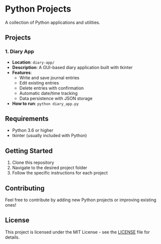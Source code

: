 # Python Projects

A collection of Python applications and utilities.

## Projects

### 1. Diary App
- **Location**: `diary-app/`
- **Description**: A GUI-based diary application built with tkinter
- **Features**: 
  - Write and save journal entries
  - Edit existing entries
  - Delete entries with confirmation
  - Automatic date/time tracking
  - Data persistence with JSON storage
- **How to run**: `python diary_app.py`

## Requirements
- Python 3.6 or higher
- tkinter (usually included with Python)

## Getting Started
1. Clone this repository
2. Navigate to the desired project folder
3. Follow the specific instructions for each project

## Contributing
Feel free to contribute by adding new Python projects or improving existing ones!

## License
This project is licensed under the MIT License - see the [LICENSE](LICENSE) file for details.
